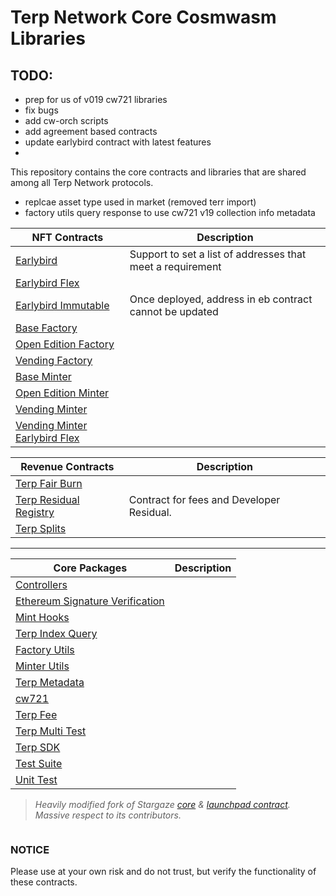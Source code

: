 # Terp Network Core Cosmwasm Libraries

## TODO: 
- prep for us of v019 cw721 libraries
- fix bugs
- add cw-orch scripts 
- add agreement based contracts
- update earlybird contract with latest features 
- 
This repository contains the core contracts and libraries that are shared among all Terp Network protocols.
- replcae asset type used in market (removed terr import)
- factory utils query response to use cw721 v19 collection info metadata


| NFT Contracts                                                     | Description                                                                                      |
|-------------------------------------------------------------|--------------------------------------------------------------------------------------------------|
 | [Earlybird](./contracts/nft/earlybirds/earlybird/README.md)      |  Support to set a list of addresses that meet a requirement                                                   |
| [Earlybird Flex](./contracts/nft/earlybirds/earlybird-flex/README.md)      |                                                     |
| [Earlybird Immutable](./contracts/nft/earlybirds/earlybird-immutable/README.md)      | Once deployed, address in eb contract cannot be updated                                                    |
| [Base Factory](./contracts/nft/factories/base-factory/README.md)      |                                                     |
| [Open Edition Factory](./contracts/nft/factories/open-edition-factory/README.md)      |                                                     |
| [Vending Factory](./contracts/nft/factories/vending-factory/README.md)      |                                                     |
| [Base Minter](./contracts/nft/minters/base-minter/README.md)      |                                                     |
| [Open Edition Minter](./contracts/nft/minters/open-edition-minter/README.md)      |                                                     |
| [Vending Minter](./contracts/nft/minters/vending-minter/README.md)      |                                                     |
| [Vending Minter Earlybird Flex](./contracts/nft/minters/vending-minter-eb-flex/README.md)      |                                                     |

| Revenue Contracts                                                     | Description                                                                                      |
|-------------------------------------------------------------|--------------------------------------------------------------------------------------------------|
| [Terp Fair Burn](./contracts/revenue/fair-burn/README.md)      |      
| [Terp Residual Registry](./contracts/revenue/residual-registry/README.md)      | Contract for fees and Developer Residual.       
| [Terp Splits](./contracts/revenue/splits/README.md)      |                                                     |

___
| Core Packages                                                     | Description                                                                                      |
|-------------------------------------------------------------|--------------------------------------------------------------------------------------------------|
| [Controllers](./packages/actions/controllers/README.md)      |      
| [Ethereum Signature Verification](./packages/actions/ethereum-verify/README.md)      |      
| [Mint Hooks](./packages/actions/mint-hooks/README.md)      |      
| [Terp Index Query](./packages/actions/terp-index-query/README.md)      |     
| [Factory Utils](./packages/nft/factory-utils/README.md)      |      
| [Minter Utils](./packages/nft/minter-utils/README.md)      |      
| [Terp Metadata](./packages/nft/terp-metadata/README.md)      |      
| [cw721](./packages/nft/cw721/README.md)      |      
| [Terp Fee](./packages/revenue/terp-fee/README.md)      |      
| [Terp Multi Test](./packages/utils/terp-multi-test/README.md)      |      
| [Terp SDK](./packages/utils/terp-sdk/README.md)      |      
| [Test Suite](./packages/utils/test-suite/README.md)      |      
| [Unit Test](./packages/utils/unit-tests/README.md)      |      


> *Heavily modified fork of Stargaze [core](https://github.com/public-awesome/core) & [launchpad contract](https://github.com/public-awesome/launchpad). Massive respect to its contributors.*


```
```

### NOTICE
Please use at your own risk and do not trust, but verify the functionality of these contracts.